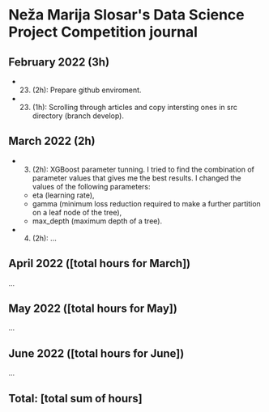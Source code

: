 # Neža Marija Slosar's Data Science Project Competition journal

## February 2022 (3h)

* 23. (2h): Prepare github enviroment. 
* 23. (1h): Scrolling through articles and copy intersting ones in src directory (branch develop). 

## March 2022 (2h)

* 3. (2h): XGBoost parameter tunning. I tried to find the combination of parameter values that gives me the best results. I changed the values of the following parameters:

  * eta (learning rate),
  * gamma (minimum loss reduction required to make a further partition on a leaf node of the tree),
  * max_depth (maximum depth of a tree).

* 4. (2h): ...

## April 2022 ([total hours for March])

...

## May 2022 ([total hours for May])

...

## June 2022 ([total hours for June])

...

## Total: [total sum of hours]
